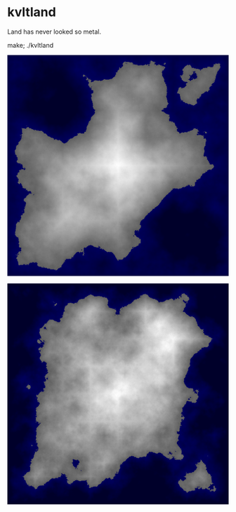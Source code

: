 # kvltland

Land has never looked so metal.

make; ./kvltland

![Screenshot](scrots/2017-08-19-074806_513x513_scrot.png)

![Screenshot](scrots/2017-08-19-075010_513x513_scrot.png)
